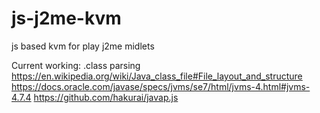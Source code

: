 # js-j2me-kvm
js based kvm for play j2me midlets

Current working: .class parsing
https://en.wikipedia.org/wiki/Java_class_file#File_layout_and_structure
https://docs.oracle.com/javase/specs/jvms/se7/html/jvms-4.html#jvms-4.7.4
https://github.com/hakurai/javap.js